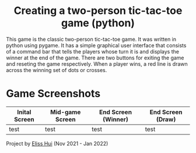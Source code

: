 <h1 align="center">Creating a two-person tic-tac-toe game (python)</h1>

This game is the classic two-person tic-tac-toe game. It was written in python using pygame. It has a simple graphical user interface that consists of a command bar that tells the players whose turn it is and displays the winner at the end of the game. There are two buttons for exiting the game and reseting the game respectively. When a player wins, a red line is drawn across the winning set of dots or crosses.

# Game Screenshots
| Inital Screen | Mid-game Screen | End Screen (Winner) | End Screen (Draw) |
|---------------|-----------------|---------------------|-------------------|
|test | test | test | test |

Project by [Eliss Hui](https://github.com/elisshui "Eliss Hui") (Nov 2021 - Jan 2022)

